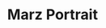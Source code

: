 ---
short_name: marz
title: Marz Portrait
alt: Pixel art portrait of Marz
thumbs:
    w1920_PNG: https://lh3.googleusercontent.com/Nx0rZtHkJt4XKdMqGgQyDC8FtEVxwZQZnwrV7loQh5_vd2J4F9CBAbFIVugTjRK6v3EuMMpZvmnr7bUkmKNpqB_ydl4cPuRgEowaGNnSeyPzlQofd-PsMAyxs5i8LAvzTqd51dgWvg=w355
    w1920_JPG: https://lh3.googleusercontent.com/Tv3FJJ5lfZM0jQU59Q-UAg4-VPc7DpZmSDjyYHpYc4Y6MouxYL00BE6DnwaGWXxNRoFz4nSC_0FhU32zhLyTnFB2NftFR_AfIiDQ67E-My3kqWfKIUNnXawR0Zv6KI_QZsNHIpdaYA=w355
    w1024_PNG: https://lh3.googleusercontent.com/Nx0rZtHkJt4XKdMqGgQyDC8FtEVxwZQZnwrV7loQh5_vd2J4F9CBAbFIVugTjRK6v3EuMMpZvmnr7bUkmKNpqB_ydl4cPuRgEowaGNnSeyPzlQofd-PsMAyxs5i8LAvzTqd51dgWvg=w284
    w1024_JPG: https://lh3.googleusercontent.com/Tv3FJJ5lfZM0jQU59Q-UAg4-VPc7DpZmSDjyYHpYc4Y6MouxYL00BE6DnwaGWXxNRoFz4nSC_0FhU32zhLyTnFB2NftFR_AfIiDQ67E-My3kqWfKIUNnXawR0Zv6KI_QZsNHIpdaYA=w284
    w768_PNG: https://lh3.googleusercontent.com/Nx0rZtHkJt4XKdMqGgQyDC8FtEVxwZQZnwrV7loQh5_vd2J4F9CBAbFIVugTjRK6v3EuMMpZvmnr7bUkmKNpqB_ydl4cPuRgEowaGNnSeyPzlQofd-PsMAyxs5i8LAvzTqd51dgWvg=w213
    w768_JPG: https://lh3.googleusercontent.com/Tv3FJJ5lfZM0jQU59Q-UAg4-VPc7DpZmSDjyYHpYc4Y6MouxYL00BE6DnwaGWXxNRoFz4nSC_0FhU32zhLyTnFB2NftFR_AfIiDQ67E-My3kqWfKIUNnXawR0Zv6KI_QZsNHIpdaYA=w213
    w600_PNG: https://lh3.googleusercontent.com/Nx0rZtHkJt4XKdMqGgQyDC8FtEVxwZQZnwrV7loQh5_vd2J4F9CBAbFIVugTjRK6v3EuMMpZvmnr7bUkmKNpqB_ydl4cPuRgEowaGNnSeyPzlQofd-PsMAyxs5i8LAvzTqd51dgWvg=w166
    w600_JPG: https://lh3.googleusercontent.com/Tv3FJJ5lfZM0jQU59Q-UAg4-VPc7DpZmSDjyYHpYc4Y6MouxYL00BE6DnwaGWXxNRoFz4nSC_0FhU32zhLyTnFB2NftFR_AfIiDQ67E-My3kqWfKIUNnXawR0Zv6KI_QZsNHIpdaYA=w166
    w411_PNG: https://lh3.googleusercontent.com/Nx0rZtHkJt4XKdMqGgQyDC8FtEVxwZQZnwrV7loQh5_vd2J4F9CBAbFIVugTjRK6v3EuMMpZvmnr7bUkmKNpqB_ydl4cPuRgEowaGNnSeyPzlQofd-PsMAyxs5i8LAvzTqd51dgWvg=w114
    w411_JPG: https://lh3.googleusercontent.com/Tv3FJJ5lfZM0jQU59Q-UAg4-VPc7DpZmSDjyYHpYc4Y6MouxYL00BE6DnwaGWXxNRoFz4nSC_0FhU32zhLyTnFB2NftFR_AfIiDQ67E-My3kqWfKIUNnXawR0Zv6KI_QZsNHIpdaYA=w114
    w360_PNG: https://lh3.googleusercontent.com/Nx0rZtHkJt4XKdMqGgQyDC8FtEVxwZQZnwrV7loQh5_vd2J4F9CBAbFIVugTjRK6v3EuMMpZvmnr7bUkmKNpqB_ydl4cPuRgEowaGNnSeyPzlQofd-PsMAyxs5i8LAvzTqd51dgWvg=w100
    w360_JPG: https://lh3.googleusercontent.com/Tv3FJJ5lfZM0jQU59Q-UAg4-VPc7DpZmSDjyYHpYc4Y6MouxYL00BE6DnwaGWXxNRoFz4nSC_0FhU32zhLyTnFB2NftFR_AfIiDQ67E-My3kqWfKIUNnXawR0Zv6KI_QZsNHIpdaYA=w100
    w240_PNG: https://lh3.googleusercontent.com/Nx0rZtHkJt4XKdMqGgQyDC8FtEVxwZQZnwrV7loQh5_vd2J4F9CBAbFIVugTjRK6v3EuMMpZvmnr7bUkmKNpqB_ydl4cPuRgEowaGNnSeyPzlQofd-PsMAyxs5i8LAvzTqd51dgWvg=w66
    w240_JPG: https://lh3.googleusercontent.com/Tv3FJJ5lfZM0jQU59Q-UAg4-VPc7DpZmSDjyYHpYc4Y6MouxYL00BE6DnwaGWXxNRoFz4nSC_0FhU32zhLyTnFB2NftFR_AfIiDQ67E-My3kqWfKIUNnXawR0Zv6KI_QZsNHIpdaYA=w66
images:
    - label: Final Version
      caption: Fully rendered.
      full: https://lh3.googleusercontent.com/rv5sBNF80zityfPtCbi9oRglGRMf3mO-f2RPnIH3oJxti5ZmFgNixrUjROmFbv9gDdG5qtZGgMACGFHpEd2vv9qgcJTWQTv8IULKS6emu7bY1P_lAqeK3Q1PVTYfr2i4hYwnSmvQyg=w1080-h1080
      w1920_PNG: https://lh3.googleusercontent.com/nlgJc4YrH-lhYCwUWfSD4Hn4-MmhDUQ-8wI8UznDaB6r5NNcmxxBxGtTF6POpV-6S7ifd8Zx1CeYQZlIrTbPtqW186CEn2oyYXdmA4yE12pLuv7njZNUJJ9kbn8dAt-uxiFBvtabBw=w850
      w1920_JPG: https://lh3.googleusercontent.com/FrPsmnl0R7eRoxPBi9uvSmGplWlgCxlynZndAO4GdEc1Y0KxQlCyB3xbVZxbLkvPx_3FYym4WeK_7ZXKkckTBzPMvt5HPaGIUxeITHGDIe8dl-mAwwSyzw3FpmRG6g1uuYdY6mB2CQ=w850
      w1024_PNG: https://lh3.googleusercontent.com/nlgJc4YrH-lhYCwUWfSD4Hn4-MmhDUQ-8wI8UznDaB6r5NNcmxxBxGtTF6POpV-6S7ifd8Zx1CeYQZlIrTbPtqW186CEn2oyYXdmA4yE12pLuv7njZNUJJ9kbn8dAt-uxiFBvtabBw=w711
      w1024_JPG: https://lh3.googleusercontent.com/FrPsmnl0R7eRoxPBi9uvSmGplWlgCxlynZndAO4GdEc1Y0KxQlCyB3xbVZxbLkvPx_3FYym4WeK_7ZXKkckTBzPMvt5HPaGIUxeITHGDIe8dl-mAwwSyzw3FpmRG6g1uuYdY6mB2CQ=w711
      w768_PNG: https://lh3.googleusercontent.com/nlgJc4YrH-lhYCwUWfSD4Hn4-MmhDUQ-8wI8UznDaB6r5NNcmxxBxGtTF6POpV-6S7ifd8Zx1CeYQZlIrTbPtqW186CEn2oyYXdmA4yE12pLuv7njZNUJJ9kbn8dAt-uxiFBvtabBw=w533
      w768_JPG: https://lh3.googleusercontent.com/FrPsmnl0R7eRoxPBi9uvSmGplWlgCxlynZndAO4GdEc1Y0KxQlCyB3xbVZxbLkvPx_3FYym4WeK_7ZXKkckTBzPMvt5HPaGIUxeITHGDIe8dl-mAwwSyzw3FpmRG6g1uuYdY6mB2CQ=w533
      w600_PNG: https://lh3.googleusercontent.com/nlgJc4YrH-lhYCwUWfSD4Hn4-MmhDUQ-8wI8UznDaB6r5NNcmxxBxGtTF6POpV-6S7ifd8Zx1CeYQZlIrTbPtqW186CEn2oyYXdmA4yE12pLuv7njZNUJJ9kbn8dAt-uxiFBvtabBw=w416
      w600_JPG: https://lh3.googleusercontent.com/FrPsmnl0R7eRoxPBi9uvSmGplWlgCxlynZndAO4GdEc1Y0KxQlCyB3xbVZxbLkvPx_3FYym4WeK_7ZXKkckTBzPMvt5HPaGIUxeITHGDIe8dl-mAwwSyzw3FpmRG6g1uuYdY6mB2CQ=w416
      w411_PNG: https://lh3.googleusercontent.com/nlgJc4YrH-lhYCwUWfSD4Hn4-MmhDUQ-8wI8UznDaB6r5NNcmxxBxGtTF6POpV-6S7ifd8Zx1CeYQZlIrTbPtqW186CEn2oyYXdmA4yE12pLuv7njZNUJJ9kbn8dAt-uxiFBvtabBw=w285
      w411_JPG: https://lh3.googleusercontent.com/FrPsmnl0R7eRoxPBi9uvSmGplWlgCxlynZndAO4GdEc1Y0KxQlCyB3xbVZxbLkvPx_3FYym4WeK_7ZXKkckTBzPMvt5HPaGIUxeITHGDIe8dl-mAwwSyzw3FpmRG6g1uuYdY6mB2CQ=w285
      w360_PNG: https://lh3.googleusercontent.com/nlgJc4YrH-lhYCwUWfSD4Hn4-MmhDUQ-8wI8UznDaB6r5NNcmxxBxGtTF6POpV-6S7ifd8Zx1CeYQZlIrTbPtqW186CEn2oyYXdmA4yE12pLuv7njZNUJJ9kbn8dAt-uxiFBvtabBw=w250
      w360_JPG: https://lh3.googleusercontent.com/FrPsmnl0R7eRoxPBi9uvSmGplWlgCxlynZndAO4GdEc1Y0KxQlCyB3xbVZxbLkvPx_3FYym4WeK_7ZXKkckTBzPMvt5HPaGIUxeITHGDIe8dl-mAwwSyzw3FpmRG6g1uuYdY6mB2CQ=w250
      w240_PNG: https://lh3.googleusercontent.com/nlgJc4YrH-lhYCwUWfSD4Hn4-MmhDUQ-8wI8UznDaB6r5NNcmxxBxGtTF6POpV-6S7ifd8Zx1CeYQZlIrTbPtqW186CEn2oyYXdmA4yE12pLuv7njZNUJJ9kbn8dAt-uxiFBvtabBw=w166
      w240_JPG: https://lh3.googleusercontent.com/FrPsmnl0R7eRoxPBi9uvSmGplWlgCxlynZndAO4GdEc1Y0KxQlCyB3xbVZxbLkvPx_3FYym4WeK_7ZXKkckTBzPMvt5HPaGIUxeITHGDIe8dl-mAwwSyzw3FpmRG6g1uuYdY6mB2CQ=w166
    - label: Green & yellow version.
      caption: Having fun with these fitting colors.
      full: https://lh3.googleusercontent.com/xGlsMl0Tfpzevp44edlID9ce6TeG5_-cqxOXxPlaHzBjLiO7N0evl4D7ravuQssuyc7Q0aEb_N1ou8TjJXepRc9DXv4oqLuha6IvkOSi1gPIsYHk7NAmKkzhNtMHk0-2pzK8WetLhg=w1080-h1080
      w1920_PNG: https://lh3.googleusercontent.com/vHrY81noYGbZ3YjIAOnxhb8xz9O3E7dIzf0XAoiaTzoD_Vd_Ox6sMd9Y_k0K0rsvjxYi7pzfvhxqKvswq-sXVRGF3v5iU7bNMJipP8j1F2w7AUUWiTpOHzEskCGdoBXkQ9MNuFzRZg=w850
      w1920_JPG: https://lh3.googleusercontent.com/Po9dzSCzl7ol-dxYrmYn-NK89pvXx8PAohWV6XqgzY8wJmq_JIXIzZnDxx5lriE9R4Ow5fIvmuowegMNZkPudMqVm6Umf0AgWR_JD7LBp6Z1OgslUrDeZr_a-ZSUuPRlqHs_LBCS6A=w850
      w1024_PNG: https://lh3.googleusercontent.com/vHrY81noYGbZ3YjIAOnxhb8xz9O3E7dIzf0XAoiaTzoD_Vd_Ox6sMd9Y_k0K0rsvjxYi7pzfvhxqKvswq-sXVRGF3v5iU7bNMJipP8j1F2w7AUUWiTpOHzEskCGdoBXkQ9MNuFzRZg=w711
      w1024_JPG: https://lh3.googleusercontent.com/Po9dzSCzl7ol-dxYrmYn-NK89pvXx8PAohWV6XqgzY8wJmq_JIXIzZnDxx5lriE9R4Ow5fIvmuowegMNZkPudMqVm6Umf0AgWR_JD7LBp6Z1OgslUrDeZr_a-ZSUuPRlqHs_LBCS6A=w711
      w768_PNG: https://lh3.googleusercontent.com/vHrY81noYGbZ3YjIAOnxhb8xz9O3E7dIzf0XAoiaTzoD_Vd_Ox6sMd9Y_k0K0rsvjxYi7pzfvhxqKvswq-sXVRGF3v5iU7bNMJipP8j1F2w7AUUWiTpOHzEskCGdoBXkQ9MNuFzRZg=w533
      w768_JPG: https://lh3.googleusercontent.com/Po9dzSCzl7ol-dxYrmYn-NK89pvXx8PAohWV6XqgzY8wJmq_JIXIzZnDxx5lriE9R4Ow5fIvmuowegMNZkPudMqVm6Umf0AgWR_JD7LBp6Z1OgslUrDeZr_a-ZSUuPRlqHs_LBCS6A=w533
      w600_PNG: https://lh3.googleusercontent.com/vHrY81noYGbZ3YjIAOnxhb8xz9O3E7dIzf0XAoiaTzoD_Vd_Ox6sMd9Y_k0K0rsvjxYi7pzfvhxqKvswq-sXVRGF3v5iU7bNMJipP8j1F2w7AUUWiTpOHzEskCGdoBXkQ9MNuFzRZg=w416
      w600_JPG: https://lh3.googleusercontent.com/Po9dzSCzl7ol-dxYrmYn-NK89pvXx8PAohWV6XqgzY8wJmq_JIXIzZnDxx5lriE9R4Ow5fIvmuowegMNZkPudMqVm6Umf0AgWR_JD7LBp6Z1OgslUrDeZr_a-ZSUuPRlqHs_LBCS6A=w416
      w411_PNG: https://lh3.googleusercontent.com/vHrY81noYGbZ3YjIAOnxhb8xz9O3E7dIzf0XAoiaTzoD_Vd_Ox6sMd9Y_k0K0rsvjxYi7pzfvhxqKvswq-sXVRGF3v5iU7bNMJipP8j1F2w7AUUWiTpOHzEskCGdoBXkQ9MNuFzRZg=w285
      w411_JPG: https://lh3.googleusercontent.com/Po9dzSCzl7ol-dxYrmYn-NK89pvXx8PAohWV6XqgzY8wJmq_JIXIzZnDxx5lriE9R4Ow5fIvmuowegMNZkPudMqVm6Umf0AgWR_JD7LBp6Z1OgslUrDeZr_a-ZSUuPRlqHs_LBCS6A=w285
      w360_PNG: https://lh3.googleusercontent.com/vHrY81noYGbZ3YjIAOnxhb8xz9O3E7dIzf0XAoiaTzoD_Vd_Ox6sMd9Y_k0K0rsvjxYi7pzfvhxqKvswq-sXVRGF3v5iU7bNMJipP8j1F2w7AUUWiTpOHzEskCGdoBXkQ9MNuFzRZg=w250
      w360_JPG: https://lh3.googleusercontent.com/Po9dzSCzl7ol-dxYrmYn-NK89pvXx8PAohWV6XqgzY8wJmq_JIXIzZnDxx5lriE9R4Ow5fIvmuowegMNZkPudMqVm6Umf0AgWR_JD7LBp6Z1OgslUrDeZr_a-ZSUuPRlqHs_LBCS6A=w250
      w240_PNG: https://lh3.googleusercontent.com/vHrY81noYGbZ3YjIAOnxhb8xz9O3E7dIzf0XAoiaTzoD_Vd_Ox6sMd9Y_k0K0rsvjxYi7pzfvhxqKvswq-sXVRGF3v5iU7bNMJipP8j1F2w7AUUWiTpOHzEskCGdoBXkQ9MNuFzRZg=w166
      w240_JPG: https://lh3.googleusercontent.com/Po9dzSCzl7ol-dxYrmYn-NK89pvXx8PAohWV6XqgzY8wJmq_JIXIzZnDxx5lriE9R4Ow5fIvmuowegMNZkPudMqVm6Umf0AgWR_JD7LBp6Z1OgslUrDeZr_a-ZSUuPRlqHs_LBCS6A=w166
    - label: Second Version
      caption: Basic line art and values.
      full: https://lh3.googleusercontent.com/WmcZM3yTeB77SjvuGYPffdNOCkaRdmrQWTYv0MWNcfXoIuWjAWB0IX7oCxjPHanzHVGxAo9y8FALxMEtCNzWRwRMvOv_kTCMAz57plQJc-2l5MgqwA4y2B1hVWJcflrL0xtuCNjd0g=w1080-h1080
      w1920_PNG: https://lh3.googleusercontent.com/guNWZASOWrHHiITfnswUxjDW4LKi2oYRqiVtyvWOb9b3DUQNfhRMpmHnEy6T2E1x1tOPv6uh3NYiHuaQFytNvX2fGCi7tz1X0jMsS0_dAeTlMjxlsUjFmQWvDQBr47GQ2nnYG7FNXw=w850
      w1920_JPG: https://lh3.googleusercontent.com/Wm8dTGySvzgUuJXwVirVEZg2YjdoDtUA1KfamMIJSgyIkEkiChI_oWsQhz3qVfp1w71Z4gL5DePmoq194tyAS0P3o24RfY8DlTpKHFsWrqOU1X55Dfkf_FpO5KHgBqCSngfgTd7zTw=w850
      w1024_PNG: https://lh3.googleusercontent.com/guNWZASOWrHHiITfnswUxjDW4LKi2oYRqiVtyvWOb9b3DUQNfhRMpmHnEy6T2E1x1tOPv6uh3NYiHuaQFytNvX2fGCi7tz1X0jMsS0_dAeTlMjxlsUjFmQWvDQBr47GQ2nnYG7FNXw=w711
      w1024_JPG: https://lh3.googleusercontent.com/Wm8dTGySvzgUuJXwVirVEZg2YjdoDtUA1KfamMIJSgyIkEkiChI_oWsQhz3qVfp1w71Z4gL5DePmoq194tyAS0P3o24RfY8DlTpKHFsWrqOU1X55Dfkf_FpO5KHgBqCSngfgTd7zTw=w711
      w768_PNG: https://lh3.googleusercontent.com/guNWZASOWrHHiITfnswUxjDW4LKi2oYRqiVtyvWOb9b3DUQNfhRMpmHnEy6T2E1x1tOPv6uh3NYiHuaQFytNvX2fGCi7tz1X0jMsS0_dAeTlMjxlsUjFmQWvDQBr47GQ2nnYG7FNXw=w533
      w768_JPG: https://lh3.googleusercontent.com/Wm8dTGySvzgUuJXwVirVEZg2YjdoDtUA1KfamMIJSgyIkEkiChI_oWsQhz3qVfp1w71Z4gL5DePmoq194tyAS0P3o24RfY8DlTpKHFsWrqOU1X55Dfkf_FpO5KHgBqCSngfgTd7zTw=w533
      w600_PNG: https://lh3.googleusercontent.com/guNWZASOWrHHiITfnswUxjDW4LKi2oYRqiVtyvWOb9b3DUQNfhRMpmHnEy6T2E1x1tOPv6uh3NYiHuaQFytNvX2fGCi7tz1X0jMsS0_dAeTlMjxlsUjFmQWvDQBr47GQ2nnYG7FNXw=w416
      w600_JPG: https://lh3.googleusercontent.com/Wm8dTGySvzgUuJXwVirVEZg2YjdoDtUA1KfamMIJSgyIkEkiChI_oWsQhz3qVfp1w71Z4gL5DePmoq194tyAS0P3o24RfY8DlTpKHFsWrqOU1X55Dfkf_FpO5KHgBqCSngfgTd7zTw=w416
      w411_PNG: https://lh3.googleusercontent.com/guNWZASOWrHHiITfnswUxjDW4LKi2oYRqiVtyvWOb9b3DUQNfhRMpmHnEy6T2E1x1tOPv6uh3NYiHuaQFytNvX2fGCi7tz1X0jMsS0_dAeTlMjxlsUjFmQWvDQBr47GQ2nnYG7FNXw=w285
      w411_JPG: https://lh3.googleusercontent.com/Wm8dTGySvzgUuJXwVirVEZg2YjdoDtUA1KfamMIJSgyIkEkiChI_oWsQhz3qVfp1w71Z4gL5DePmoq194tyAS0P3o24RfY8DlTpKHFsWrqOU1X55Dfkf_FpO5KHgBqCSngfgTd7zTw=w285
      w360_PNG: https://lh3.googleusercontent.com/guNWZASOWrHHiITfnswUxjDW4LKi2oYRqiVtyvWOb9b3DUQNfhRMpmHnEy6T2E1x1tOPv6uh3NYiHuaQFytNvX2fGCi7tz1X0jMsS0_dAeTlMjxlsUjFmQWvDQBr47GQ2nnYG7FNXw=w250
      w360_JPG: https://lh3.googleusercontent.com/Wm8dTGySvzgUuJXwVirVEZg2YjdoDtUA1KfamMIJSgyIkEkiChI_oWsQhz3qVfp1w71Z4gL5DePmoq194tyAS0P3o24RfY8DlTpKHFsWrqOU1X55Dfkf_FpO5KHgBqCSngfgTd7zTw=w250
      w240_PNG: https://lh3.googleusercontent.com/guNWZASOWrHHiITfnswUxjDW4LKi2oYRqiVtyvWOb9b3DUQNfhRMpmHnEy6T2E1x1tOPv6uh3NYiHuaQFytNvX2fGCi7tz1X0jMsS0_dAeTlMjxlsUjFmQWvDQBr47GQ2nnYG7FNXw=w166
      w240_JPG: https://lh3.googleusercontent.com/Wm8dTGySvzgUuJXwVirVEZg2YjdoDtUA1KfamMIJSgyIkEkiChI_oWsQhz3qVfp1w71Z4gL5DePmoq194tyAS0P3o24RfY8DlTpKHFsWrqOU1X55Dfkf_FpO5KHgBqCSngfgTd7zTw=w166
    - label: Third Version
      caption: Shading added.
      full: https://lh3.googleusercontent.com/zZ4ZvaqP8pF2qwgEuO7AN5BMrBe7XfXsd4M90yOhK8EvvLRNAYG2d_ovtVZ8FwwSevl1VGY8fbCVDmSNjmOLiEmr_kkbMGD_wgWnL2UBd52WiUFyQuxSoz6Rw-8jcLC3m3GPPDwr1A=w1080-h1080
      w1920_PNG: https://lh3.googleusercontent.com/qwREVZM9O4TJBPqGHOLHaX3BtnprI4m0nFVaepmuTwAbEIfjANhFmgD2bB2kLayt22fR8TTy5nK5N_FcKYhpKRpzDg_kAP9sFWnOvnuDqjLNiHouZgjC1PDWly3kTW8DdHc4RFy__Q=w850
      w1920_JPG: https://lh3.googleusercontent.com/aJvEIlHOZTAb0f2utxuzmLXDweN0rvqH5eF91N63hD0XnALSwOGR23hoP6EF_RMuAVdHIwRZN4p4CJP4zxBCn8Mhzn2OAuDwgmjZpOmoHG7PRHRIfMNpjwZPT9kjbn0-e0Q5fsNb_A=w850
      w1024_PNG: https://lh3.googleusercontent.com/qwREVZM9O4TJBPqGHOLHaX3BtnprI4m0nFVaepmuTwAbEIfjANhFmgD2bB2kLayt22fR8TTy5nK5N_FcKYhpKRpzDg_kAP9sFWnOvnuDqjLNiHouZgjC1PDWly3kTW8DdHc4RFy__Q=w711
      w1024_JPG: https://lh3.googleusercontent.com/aJvEIlHOZTAb0f2utxuzmLXDweN0rvqH5eF91N63hD0XnALSwOGR23hoP6EF_RMuAVdHIwRZN4p4CJP4zxBCn8Mhzn2OAuDwgmjZpOmoHG7PRHRIfMNpjwZPT9kjbn0-e0Q5fsNb_A=w711
      w768_PNG: https://lh3.googleusercontent.com/qwREVZM9O4TJBPqGHOLHaX3BtnprI4m0nFVaepmuTwAbEIfjANhFmgD2bB2kLayt22fR8TTy5nK5N_FcKYhpKRpzDg_kAP9sFWnOvnuDqjLNiHouZgjC1PDWly3kTW8DdHc4RFy__Q=w533
      w768_JPG: https://lh3.googleusercontent.com/aJvEIlHOZTAb0f2utxuzmLXDweN0rvqH5eF91N63hD0XnALSwOGR23hoP6EF_RMuAVdHIwRZN4p4CJP4zxBCn8Mhzn2OAuDwgmjZpOmoHG7PRHRIfMNpjwZPT9kjbn0-e0Q5fsNb_A=w533
      w600_PNG: https://lh3.googleusercontent.com/qwREVZM9O4TJBPqGHOLHaX3BtnprI4m0nFVaepmuTwAbEIfjANhFmgD2bB2kLayt22fR8TTy5nK5N_FcKYhpKRpzDg_kAP9sFWnOvnuDqjLNiHouZgjC1PDWly3kTW8DdHc4RFy__Q=w416
      w600_JPG: https://lh3.googleusercontent.com/aJvEIlHOZTAb0f2utxuzmLXDweN0rvqH5eF91N63hD0XnALSwOGR23hoP6EF_RMuAVdHIwRZN4p4CJP4zxBCn8Mhzn2OAuDwgmjZpOmoHG7PRHRIfMNpjwZPT9kjbn0-e0Q5fsNb_A=w416
      w411_PNG: https://lh3.googleusercontent.com/qwREVZM9O4TJBPqGHOLHaX3BtnprI4m0nFVaepmuTwAbEIfjANhFmgD2bB2kLayt22fR8TTy5nK5N_FcKYhpKRpzDg_kAP9sFWnOvnuDqjLNiHouZgjC1PDWly3kTW8DdHc4RFy__Q=w285
      w411_JPG: https://lh3.googleusercontent.com/aJvEIlHOZTAb0f2utxuzmLXDweN0rvqH5eF91N63hD0XnALSwOGR23hoP6EF_RMuAVdHIwRZN4p4CJP4zxBCn8Mhzn2OAuDwgmjZpOmoHG7PRHRIfMNpjwZPT9kjbn0-e0Q5fsNb_A=w285
      w360_PNG: https://lh3.googleusercontent.com/qwREVZM9O4TJBPqGHOLHaX3BtnprI4m0nFVaepmuTwAbEIfjANhFmgD2bB2kLayt22fR8TTy5nK5N_FcKYhpKRpzDg_kAP9sFWnOvnuDqjLNiHouZgjC1PDWly3kTW8DdHc4RFy__Q=w250
      w360_JPG: https://lh3.googleusercontent.com/aJvEIlHOZTAb0f2utxuzmLXDweN0rvqH5eF91N63hD0XnALSwOGR23hoP6EF_RMuAVdHIwRZN4p4CJP4zxBCn8Mhzn2OAuDwgmjZpOmoHG7PRHRIfMNpjwZPT9kjbn0-e0Q5fsNb_A=w250
      w240_PNG: https://lh3.googleusercontent.com/qwREVZM9O4TJBPqGHOLHaX3BtnprI4m0nFVaepmuTwAbEIfjANhFmgD2bB2kLayt22fR8TTy5nK5N_FcKYhpKRpzDg_kAP9sFWnOvnuDqjLNiHouZgjC1PDWly3kTW8DdHc4RFy__Q=w166
      w240_JPG: https://lh3.googleusercontent.com/aJvEIlHOZTAb0f2utxuzmLXDweN0rvqH5eF91N63hD0XnALSwOGR23hoP6EF_RMuAVdHIwRZN4p4CJP4zxBCn8Mhzn2OAuDwgmjZpOmoHG7PRHRIfMNpjwZPT9kjbn0-e0Q5fsNb_A=w166
    - label: Fourth Version
      caption: Color for the skin added.
      full: https://lh3.googleusercontent.com/9Tea8EQKobQJQaM0Otk08GeDUvqD8uttvUiFkq_yBUdXRAZzD6Qeh_9pWhMupEe9seCmWUDJRQfh19dyPtYAglkmXZOnXAacKmN8u46QES4MT3LNvZfbgeEygFLIsmKVa4_34xtxOg=w1080-h1080
      w1920_PNG: https://lh3.googleusercontent.com/FRXB-JCj4k2MvnrtHHJ4-zX35otD1etqGfggNNy68O0R7xg3iLinq4yD091qwZWs-WKtxYDO9ekC-U86cV0nbYCgm9HJLCJv-hFQBDr8Z7r6HLLoy71ad27op5IvANqlfSa7qRgCyQ=w850
      w1920_JPG: https://lh3.googleusercontent.com/9BAIDprfYpNuN5xsZf0b_veeQlsZPPoQVOzBnJEK6ptXDMlSMN9NuEqGkYIK_xlNqoJDDuz_lUr_cZnX5HfR27Dk_nDVinO3hePCYkGMnnOAa19U16pz0yFvsKgdim5A9OlEUhLBRg=w850
      w1024_PNG: https://lh3.googleusercontent.com/FRXB-JCj4k2MvnrtHHJ4-zX35otD1etqGfggNNy68O0R7xg3iLinq4yD091qwZWs-WKtxYDO9ekC-U86cV0nbYCgm9HJLCJv-hFQBDr8Z7r6HLLoy71ad27op5IvANqlfSa7qRgCyQ=w711
      w1024_JPG: https://lh3.googleusercontent.com/9BAIDprfYpNuN5xsZf0b_veeQlsZPPoQVOzBnJEK6ptXDMlSMN9NuEqGkYIK_xlNqoJDDuz_lUr_cZnX5HfR27Dk_nDVinO3hePCYkGMnnOAa19U16pz0yFvsKgdim5A9OlEUhLBRg=w711
      w768_PNG: https://lh3.googleusercontent.com/FRXB-JCj4k2MvnrtHHJ4-zX35otD1etqGfggNNy68O0R7xg3iLinq4yD091qwZWs-WKtxYDO9ekC-U86cV0nbYCgm9HJLCJv-hFQBDr8Z7r6HLLoy71ad27op5IvANqlfSa7qRgCyQ=w533
      w768_JPG: https://lh3.googleusercontent.com/9BAIDprfYpNuN5xsZf0b_veeQlsZPPoQVOzBnJEK6ptXDMlSMN9NuEqGkYIK_xlNqoJDDuz_lUr_cZnX5HfR27Dk_nDVinO3hePCYkGMnnOAa19U16pz0yFvsKgdim5A9OlEUhLBRg=w533
      w600_PNG: https://lh3.googleusercontent.com/FRXB-JCj4k2MvnrtHHJ4-zX35otD1etqGfggNNy68O0R7xg3iLinq4yD091qwZWs-WKtxYDO9ekC-U86cV0nbYCgm9HJLCJv-hFQBDr8Z7r6HLLoy71ad27op5IvANqlfSa7qRgCyQ=w416
      w600_JPG: https://lh3.googleusercontent.com/9BAIDprfYpNuN5xsZf0b_veeQlsZPPoQVOzBnJEK6ptXDMlSMN9NuEqGkYIK_xlNqoJDDuz_lUr_cZnX5HfR27Dk_nDVinO3hePCYkGMnnOAa19U16pz0yFvsKgdim5A9OlEUhLBRg=w416
      w411_PNG: https://lh3.googleusercontent.com/FRXB-JCj4k2MvnrtHHJ4-zX35otD1etqGfggNNy68O0R7xg3iLinq4yD091qwZWs-WKtxYDO9ekC-U86cV0nbYCgm9HJLCJv-hFQBDr8Z7r6HLLoy71ad27op5IvANqlfSa7qRgCyQ=w285
      w411_JPG: https://lh3.googleusercontent.com/9BAIDprfYpNuN5xsZf0b_veeQlsZPPoQVOzBnJEK6ptXDMlSMN9NuEqGkYIK_xlNqoJDDuz_lUr_cZnX5HfR27Dk_nDVinO3hePCYkGMnnOAa19U16pz0yFvsKgdim5A9OlEUhLBRg=w285
      w360_PNG: https://lh3.googleusercontent.com/FRXB-JCj4k2MvnrtHHJ4-zX35otD1etqGfggNNy68O0R7xg3iLinq4yD091qwZWs-WKtxYDO9ekC-U86cV0nbYCgm9HJLCJv-hFQBDr8Z7r6HLLoy71ad27op5IvANqlfSa7qRgCyQ=w250
      w360_JPG: https://lh3.googleusercontent.com/9BAIDprfYpNuN5xsZf0b_veeQlsZPPoQVOzBnJEK6ptXDMlSMN9NuEqGkYIK_xlNqoJDDuz_lUr_cZnX5HfR27Dk_nDVinO3hePCYkGMnnOAa19U16pz0yFvsKgdim5A9OlEUhLBRg=w250
      w240_PNG: https://lh3.googleusercontent.com/FRXB-JCj4k2MvnrtHHJ4-zX35otD1etqGfggNNy68O0R7xg3iLinq4yD091qwZWs-WKtxYDO9ekC-U86cV0nbYCgm9HJLCJv-hFQBDr8Z7r6HLLoy71ad27op5IvANqlfSa7qRgCyQ=w166
      w240_JPG: https://lh3.googleusercontent.com/9BAIDprfYpNuN5xsZf0b_veeQlsZPPoQVOzBnJEK6ptXDMlSMN9NuEqGkYIK_xlNqoJDDuz_lUr_cZnX5HfR27Dk_nDVinO3hePCYkGMnnOAa19U16pz0yFvsKgdim5A9OlEUhLBRg=w166
---